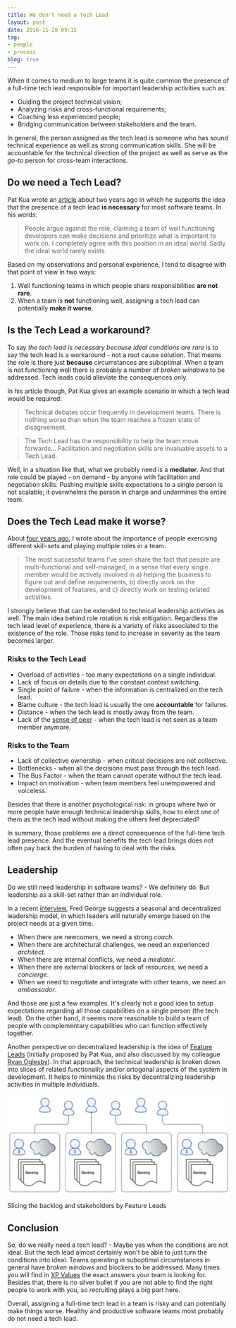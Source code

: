 ```yaml
---
title: We don't need a Tech Lead
layout: post
date: 2016-11-28 09:15
tag:
- people
- process
blog: true
---
```


When it comes to medium to large teams it is quite common the presence of a full-time tech lead responsible for important leadership activities such as:

- Guiding the project technical vision;
- Analyzing risks and cross-functional requirements;
- Coaching less experienced people;
- Bridging communication between stakeholders and the team.

In general, the person assigned as the tech lead is someone who has sound technical experience as well as strong communication skills. She will be accountable for the technical direction of the project as well as serve as the *go-to* person for cross-team interactions.

## Do we need a Tech Lead?

Pat Kua wrote an [article](https://www.thekua.com/atwork/2014/10/do-we-need-a-tech-lead/) about two years ago in which he supports the idea that the presence of a tech lead **is necessary** for most software teams. In his words:

> People argue against the role, claiming a team of well functioning developers can make decisions and prioritize what is important to work on. I completely agree with this position in an ideal world. Sadly the ideal world rarely exists.
 
Based on my observations and personal experience, I tend to disagree with that point of view in two ways: 

1. Well functioning teams in which people share responsibilities **are not rare**.
2. When a team is **not** functioning well, assigning a tech lead can potentially **make it worse**.

## Is the Tech Lead a workaround?

To say *the tech lead is necessary because ideal conditions are rare* is to say the tech lead is a workaround - not a root cause solution. That means the role is there just **because** circumstances are suboptimal. When a team is not functioning well there is probably a number of *broken windows* to be addressed. Tech leads could alleviate the consequences only.

In his article though, Pat Kua gives an example scenario in which a tech lead would be required:

> Technical debates occur frequently in development teams. There is nothing worse than when the team reaches a frozen state of disagreement.

> The Tech Lead has the responsibility to help the team move forwards... Facilitation and negotiation skills are invaluable assets to a Tech Lead.

Well, in a situation like that, what we probably need is a **mediator**. And that role could be played - on demand - by anyone with facilitation and negotiation skills. Pushing multiple skills expectations to a single person is not scalable; it overwhelms the person in charge and undermines the entire team.

## Does the Tech Lead make it worse?

About [four years ago](http://vvgomes.com/more-testing-less-testers), I wrote about the importance of people exercising different skill-sets and playing multiple roles in a team.

> The most successful teams I’ve seen share the fact that people are multi-functional and self-managed, in a sense that every single member would be actively involved in a) helping the business to figure out and define requirements, b) directly work on the development of features, and c) directly work on testing related activities.

I strongly believe that can be extended to technical leadership activities as well. The main idea behind role rotation is risk mitigation. Regardless the tech lead level of experience, there is a variety of risks associated to the existence of the role. Those risks tend to increase in severity as the team becomes larger.

### Risks to the Tech Lead

- Overload of activities - too many expectations on a single individual.
- Lack of focus on details due to the constant context switching.
- Single point of failure - when the information is centralized on the tech lead.
- Blame culture - the tech lead is usually the one **accountable** for failures.
- Distance - when the tech lead is mostly away from the team.
- Lack of the [sense of peer](http://amzn.to/2fPp1K6) - when the tech lead is not seen as a team member anymore.

### Risks to the Team

- Lack of collective ownership - when critical decisions are not collective.
- Bottlenecks - when all the decisions must pass through the tech lead.
- The Bus Factor - when the team cannot operate without the tech lead. 
- Impact on motivation - when team members feel unempowered and voiceless.

Besides that there is another psychological risk: in groups where two or more people have enough technical leadership skills, how to elect one of them as the tech lead without making the others feel depreciated?

In summary, those problems are a direct consequence of the full-time tech lead presence. And the eventual benefits the tech lead brings does not often pay back the burden of having to deal with the risks.

## Leadership

Do we still need leadership in software teams? - We definitely do. But leadership as a skill-set rather than an individual role.

In a recent [interview](http://www.se-radio.net/2016/03/se-radio-episode-253-fred-george-on-developer-anarchy/), Fred George suggests a seasonal and decentralized leadership model, in which leaders will naturally emerge based on the project needs at a given time.

- When there are newcomers, we need a strong *coach*.
- When there are architectural challenges, we need an experienced *architect*.
- When there are internal conflicts, we need a *mediator*.
- When there are external blockers or lack of resources, we need a *concierge*.
- When we need to negotiate and integrate with other teams, we need an *ambassador*.

And those are just a few examples. It's clearly not a good idea to setup expectations regarding all those capabilities on a single person (the tech lead). On the other hand, it seems more reasonable to build a team of people with complementary capabilities who can function effectively together.

Another perspective on decentralized leadership is the idea of [Feature Leads](http://bit.ly/25DYN2a) (initially proposed by Pat Kua, and also discussed by my colleague [Ryan Oglesby](http://ryanogles.by/agile/teams/2016/01/23/youre-a-champion.html)). In that approach, the technical leadership is broken down into slices of related functionality and/or ortogonal aspects of the system in development. It helps to minimize the risks by decentralizing leadership activities in multiple individuals.

![Feature Leads](/assets/images/feature-leads.jpg)
<figcaption>Slicing the backlog and stakeholders by Feature Leads</figcaption>

## Conclusion

So, do we really need a tech lead? - Maybe yes when the conditions are not ideal. But the tech lead almost certainly won't be able to just turn the conditions into ideal. Teams operating in suboptimal circumstances in general have *broken windows* and blockers to be addressed. Many times you will find in [XP Values](http://www.extremeprogramming.org/values.html) the exact answers your team is looking for. Besides that, there is no silver bullet if you are not able to find the right people to work with you, so recruiting plays a big part here.

Overall, assigning a full-time tech lead in a team is risky and can potentially make things worse. Healthy and productive software teams most probably do not need a tech lead.

